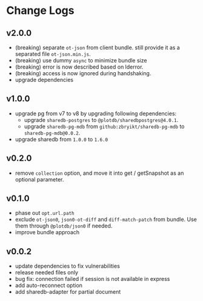 # Change Logs

## v2.0.0

 - (breaking) separate `ot-json` from client bundle. still provide it as a separated file `ot-json.min.js`.
 - (breaking) use dummy `async` to minimize bundle size
 - (breaking) error is now described based on lderror.
 - (breaking) access is now ignored during handshaking.
 - upgrade dependencies


## v1.0.0

 - upgrade pg from v7 to v8 by upgrading following dependencies:
   - upgrade `sharedb-postgres` to `@plotdb/sharedbpostgres@4.0.1`.
   - upgrade `sharedb-pg-mdb` from `github:zbryikt/sharedb-pg-mdb` to `sharedb-pg-mdb@0.0.2`.
 - upgrade sharedb from `1.0.0` to `1.6.0`


## v0.2.0

 - remove `collection` option, and move it into get / getSnapshot as an optional parameter.


## v0.1.0

 - phase out `opt.url.path`
 - exclude `ot-json0`, `json0-ot-diff` and `diff-match-patch` from bundle. Use them through `@plotdb/json0` if needed.
 - improve bundle approach

## v0.0.2

 - update dependencies to fix vulnerabilities
 - release needed files only
 - bug fix: connection failed if session is not available in express
 - add auto-reconnect option
 - add sharedb-adapter for partial document
